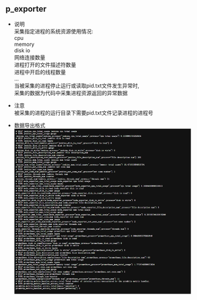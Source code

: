 ## p_exporter


* 说明    
  采集指定进程的系统资源使用情况:    
  cpu    
  memory    
  disk io   
  网络连接数量    
  进程打开的文件描述符数量    
  进程中开启的线程数量    
  ...    
  当被采集的进程停止运行或读取pid.txt文件发生异常时,    
  采集的数据为代码中采集进程资源返回的异常数据    

* 注意    
被采集的进程的运行目录下需要pid.txt文件记录进程的进程号

* 数据导出格式    
  ![示例](./example.jpeg)
